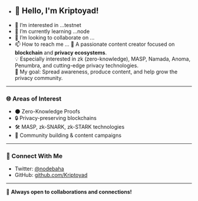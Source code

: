 -  ## 👋 Hello, I'm Kriptoyad!
- 👀 I’m interested in ...testnet
- 🌱 I’m currently learning ...node
- 💞️ I’m looking to collaborate on ...
- 📫 How to reach me ...
🚀 A passionate content creator focused on **blockchain** and **privacy ecosystems**.  
💡 Especially interested in zk (zero-knowledge), MASP, Namada, Anoma, Penumbra, and cutting-edge privacy technologies.  
🎯 My goal: Spread awareness, produce content, and help grow the privacy community.
---
### 🌐 Areas of Interest
- 🌑 Zero-Knowledge Proofs
- 🔒 Privacy-preserving blockchains
- 🛠️ MASP, zk-SNARK, zk-STARK technologies
- 🤝 Community building & content campaigns

---

### 📲 Connect With Me
- Twitter: [@nodebaha](https://twitter.com/nodebaha) 
- GitHub: [github.com/Kriptoyad](https://github.com/Kriptoyad)

---

💬 **Always open to collaborations and connections!**
